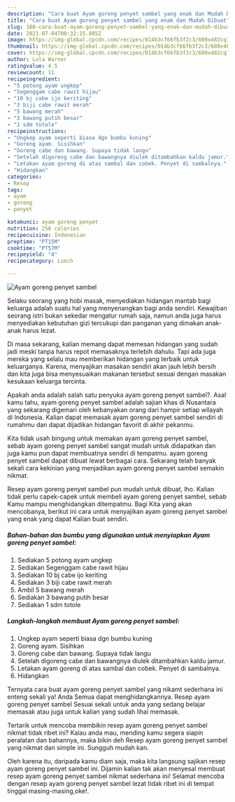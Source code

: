 ```yaml
---
description: "Cara buat Ayam goreng penyet sambel yang enak dan Mudah Dibuat"
title: "Cara buat Ayam goreng penyet sambel yang enak dan Mudah Dibuat"
slug: 380-cara-buat-ayam-goreng-penyet-sambel-yang-enak-dan-mudah-dibuat
date: 2021-07-04T00:32:15.885Z
image: https://img-global.cpcdn.com/recipes/014b3cf66fb3f2c3/680x482cq70/ayam-goreng-penyet-sambel-foto-resep-utama.jpg
thumbnail: https://img-global.cpcdn.com/recipes/014b3cf66fb3f2c3/680x482cq70/ayam-goreng-penyet-sambel-foto-resep-utama.jpg
cover: https://img-global.cpcdn.com/recipes/014b3cf66fb3f2c3/680x482cq70/ayam-goreng-penyet-sambel-foto-resep-utama.jpg
author: Lola Warner
ratingvalue: 4.5
reviewcount: 11
recipeingredient:
- "5 potong ayam ungkep"
- "Segenggam cabe rawit hijau"
- "10 bj cabe ijo keriting"
- "3 biji cabe rawit merah"
- "5 bawang merah"
- "3 bawang putih besar"
- "1 sdm totole"
recipeinstructions:
- "Ungkep ayam seperti biasa dgn bumbu kuning"
- "Goreng ayam. Sisihkan"
- "Goreng cabe dan bawang. Supaya tidak langu"
- "Setelah digoreng cabe dan bawangnya diulek ditambahkan kaldu jamur."
- "Letakan ayam goreng di atas sambal dan cobek. Penyet di sambalnya."
- "Hidangkan"
categories:
- Resep
tags:
- ayam
- goreng
- penyet

katakunci: ayam goreng penyet 
nutrition: 258 calories
recipecuisine: Indonesian
preptime: "PT15M"
cooktime: "PT57M"
recipeyield: "4"
recipecategory: Lunch

---
```



![Ayam goreng penyet sambel](https://img-global.cpcdn.com/recipes/014b3cf66fb3f2c3/680x482cq70/ayam-goreng-penyet-sambel-foto-resep-utama.jpg)

Selaku seorang yang hobi masak, menyediakan hidangan mantab bagi keluarga adalah suatu hal yang menyenangkan bagi anda sendiri. Kewajiban seorang istri bukan sekedar mengatur rumah saja, namun anda juga harus menyediakan kebutuhan gizi tercukupi dan panganan yang dimakan anak-anak harus lezat.

Di masa  sekarang, kalian memang dapat memesan hidangan yang sudah jadi meski tanpa harus repot memasaknya terlebih dahulu. Tapi ada juga mereka yang selalu mau memberikan hidangan yang terbaik untuk keluarganya. Karena, menyajikan masakan sendiri akan jauh lebih bersih dan kita juga bisa menyesuaikan makanan tersebut sesuai dengan masakan kesukaan keluarga tercinta. 



Apakah anda adalah salah satu penyuka ayam goreng penyet sambel?. Asal kamu tahu, ayam goreng penyet sambel adalah sajian khas di Nusantara yang sekarang digemari oleh kebanyakan orang dari hampir setiap wilayah di Indonesia. Kalian dapat memasak ayam goreng penyet sambel sendiri di rumahmu dan dapat dijadikan hidangan favorit di akhir pekanmu.

Kita tidak usah bingung untuk memakan ayam goreng penyet sambel, sebab ayam goreng penyet sambel sangat mudah untuk didapatkan dan juga kamu pun dapat membuatnya sendiri di tempatmu. ayam goreng penyet sambel dapat dibuat lewat berbagai cara. Sekarang telah banyak sekali cara kekinian yang menjadikan ayam goreng penyet sambel semakin nikmat.

Resep ayam goreng penyet sambel pun mudah untuk dibuat, lho. Kalian tidak perlu capek-capek untuk membeli ayam goreng penyet sambel, sebab Kamu mampu menghidangkan ditempatmu. Bagi Kita yang akan mencobanya, berikut ini cara untuk menyajikan ayam goreng penyet sambel yang enak yang dapat Kalian buat sendiri.

<!--inarticleads1-->

##### Bahan-bahan dan bumbu yang digunakan untuk menyiapkan Ayam goreng penyet sambel:

1. Sediakan 5 potong ayam ungkep
1. Sediakan Segenggam cabe rawit hijau
1. Sediakan 10 bj cabe ijo keriting
1. Sediakan 3 biji cabe rawit merah
1. Ambil 5 bawang merah
1. Sediakan 3 bawang putih besar
1. Sediakan 1 sdm totole




<!--inarticleads2-->

##### Langkah-langkah membuat Ayam goreng penyet sambel:

1. Ungkep ayam seperti biasa dgn bumbu kuning
1. Goreng ayam. Sisihkan
1. Goreng cabe dan bawang. Supaya tidak langu
1. Setelah digoreng cabe dan bawangnya diulek ditambahkan kaldu jamur.
1. Letakan ayam goreng di atas sambal dan cobek. Penyet di sambalnya.
1. Hidangkan




Ternyata cara buat ayam goreng penyet sambel yang nikamt sederhana ini enteng sekali ya! Anda Semua dapat menghidangkannya. Resep ayam goreng penyet sambel Sesuai sekali untuk anda yang sedang belajar memasak atau juga untuk kalian yang sudah lihai memasak.

Tertarik untuk mencoba membikin resep ayam goreng penyet sambel nikmat tidak ribet ini? Kalau anda mau, mending kamu segera siapin peralatan dan bahannya, maka bikin deh Resep ayam goreng penyet sambel yang nikmat dan simple ini. Sungguh mudah kan. 

Oleh karena itu, daripada kamu diam saja, maka kita langsung sajikan resep ayam goreng penyet sambel ini. Dijamin kalian tak akan menyesal membuat resep ayam goreng penyet sambel nikmat sederhana ini! Selamat mencoba dengan resep ayam goreng penyet sambel lezat tidak ribet ini di tempat tinggal masing-masing,oke!.

